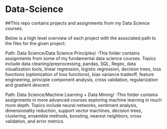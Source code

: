 # Data-Science

##This repo contains projects and assignments from my Data Science courses.

Below is a high level overview of each project with the associated path to the files for the given project:

Path: Data Science/Data Science Principles/
-This folder contains assignments from some of my fundamental data science courses.  Topics include data cleaning/preprocessing, pandas, SQL, Regex, data visualization tools, linear regression, logistic regression, decision trees, loss functions (optimization of loss functions), bias variance tradeoff, feature engineering, principle component analysis, cross validation, regularization and gradient descent.

Path: Data Science/Machine Learning + Data Mining/
-This folder contains assignments in more advanced courses exploring machine learning in much more depth.  Topics include neural networks, sentiment analysis, dimensionality reduction, support vector machines, decision trees, clustering, ensemble methods, boosting, nearest neighbors, cross validation, and error metrics.
